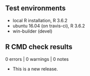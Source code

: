 ## Test environments
* local R installation, R 3.6.2
* ubuntu 16.04 (on travis-ci), R 3.6.2
* win-builder (devel)

## R CMD check results

0 errors | 0 warnings | 0 notes

* This is a new release.
